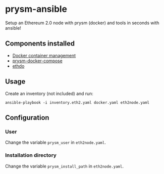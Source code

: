 # prysm-ansible
Setup an Ethereum 2.0 node with prysm (docker) and tools in seconds with ansible!

## Components installed

* [Docker container management](https://www.docker.com)
* [prysm-docker-compose](https://github.com/stefa2k/prysm-docker-compose)
* [ethdo](https://github.com/wealdtech/ethdo) 

## Usage
Create an inventory (not included) and run:
```
ansible-playbook -i inventory.eth2.yaml docker.yaml eth2node.yaml
```

## Configuration
### User
Change the variable `prysm_user` in `eth2node.yaml`.
### Installation directory
Change the variable `prysm_install_path` in `eth2node.yaml`.
